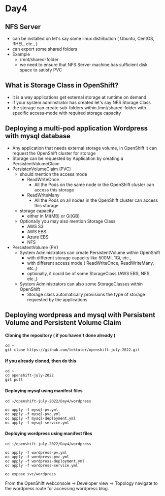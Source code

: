 # Day4

## NFS Server
- can be installed on let's say some linux distribution ( Ubuntu, CentOS, RHEL, etc., )
- can export some shared folders
- Example
   - /mnt/shared-folder
   - we need to ensure that NFS Server machine has sufficient disk space to satisfy PVC

## What is Storage Class in OpenShift?
   - it is a way applications get external storage at runtime on demand
   - if your system adminstrator has created let's say NFS Storage Class
   - the storage can create sub-folders within /mnt/shared-folder with specific access-mode with required storage capacity

## Deploying a multi-pod application Wordpress with mysql database

- Any application that needs external storage volume, in OpenShift it can request the OpenShift cluster for storage
- Storage can be requested by Application by creating a PersistentVolumeClaim
- PersistenVolumeClaim (PVC)
  - should mention the access mode
    - ReadWriteOnce
         - All the Pods on the same node in the OpenShift cluster can access this storage
    - ReadWriteMany
         - All the Pods on all nodes in the OpenShift cluster can access this storage
  - storage capacity
      - either in Mi(MB) or Gi(GB)
  - Optionally you may also mention Storage Class
    - AWS S3
    - AWS EBS
    - Azure EBS
    - NFS
- PersistentVolume (PV)
  - System Administrators can create PersistentVolume within OpenShift
    - with different storage capacity like 500Mi, 1Gi, etc.,
    - with different access mode ( ReadWriteOnce, ReadWriteMany, etc.,)
    - optionally, it could be of some StorageClass (AWS EBS, NFS, etc.,)
  - System Administrators can also some StorageClasses within OpenShift
    - Storage class automatically provisions the type of storage requested by the applications
  
 ## Deploying wordpress and mysql with Persistent Volume and Persistent Volume Claim
 
 #### Cloning the repository ( if you haven't done already )
 ```
 cd ~
 git clone https://github.com/tektutor/openshift-july-2022.git
 ```
 
 #### If you already cloned, then do this
 ```
 cd ~
 cd openshift-july-2022
 git pull
 ```
 
 #### Deploying mysql using manifest files
 ```
 cd ~/openshift-july-2022/Day4/wordpress
 
 oc apply -f mysql-pv.yml
 oc apply -f mysql-pvc.yml
 oc apply -f mysql-deployment.yml
 oc apply -f mysql-service.yml
 ```
 
 #### Deploying wordpress using manifest files
 ```
 cd ~/openshift-july-2022/Day4/wordpress
 
 oc apply -f wordpress-pv.yml
 oc apply -f wordpress-pvc.yml
 oc apply -f wordpress-deployment.yml
 oc apply -f wordpress-service.yml
 
 oc expose svc/wordpress
 ```

From the OpenShift webconsole => Developer view => Topology navigate to the wordpress route for accessing wordpress blog.
